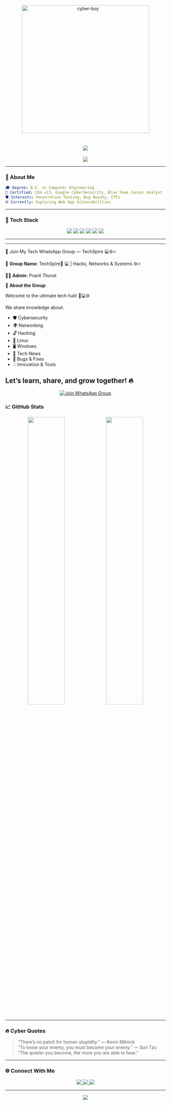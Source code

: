 
<!-- 🔥 Hacker Boy GIF -->
<p align="center">
  <img src="https://media.giphy.com/media/RbDKaczqWovIugyJmW/giphy.gif" width="400" alt="cyber-boy" />
</p>

<!-- 🧠 Typing Text Banner -->
<h1 align="center">
  <img src="https://readme-typing-svg.demolab.com?font=Fira+Code&size=26&duration=3000&pause=1200&color=00FFFF&center=true&vCenter=true&width=700&lines=Hey+there+%F0%9F%91%8B+I'm+Pranit+Thorat;Cybersecurity+Explorer+%F0%9F%94%95;Bug+Bounty+Hunter+%F0%9F%94%A5;Hacking+Legally+%F0%9F%A7%91%E2%80%8D%F0%9F%94%A8;Always+Learning+%F0%9F%93%9A" />
</h1>

<!-- ⚡ Header Banner -->
<p align="center">
  <img src="https://capsule-render.vercel.app/api?type=waving&color=00f0ff&height=120&section=header&text=Welcome%20to%20My%20Cyber%20World&fontAlign=50&fontAlignY=40&fontSize=30&fontColor=ffffff" />
</p>

---

### 🧠 About Me

```yaml
🎓 Degree: B.E. in Computer Engineering
📜 Certified: CEH v13, Google CyberSecuirity, Blue Team Junior Analyst
🛡️ Interests: Penetration Testing, Bug Bounty, CTFs
🌐 Currently: Exploring Web App Vulnerabilities
```

---

### 🧰 Tech Stack

<p align="center">
  <img src="https://img.shields.io/badge/Python-3776AB?style=for-the-badge&logo=python&logoColor=white" />
  <img src="https://img.shields.io/badge/Linux-FCC624?style=for-the-badge&logo=linux&logoColor=black" />
  <img src="https://img.shields.io/badge/Burp%20Suite-FF6600?style=for-the-badge&logo=burpsuite&logoColor=white" />
  <img src="https://img.shields.io/badge/Wireshark-1679A7?style=for-the-badge&logo=wireshark&logoColor=white" />
  <img src="https://img.shields.io/badge/Snort-FF3366?style=for-the-badge&logo=snort&logoColor=white" />
  <img src="https://img.shields.io/badge/Kali%20Linux-557C94?style=for-the-badge&logo=kalilinux&logoColor=white" />
</p>

---

---

🚀 Join My Tech WhatsApp Group — TechSpire 💻⚙️🔥

📌 **Group Name**: TechSpire🚨 💻 | Hacks, Networks & Systems ⚙️🔥

👨‍💻 **Admin**: Pranit Thorat

🧠 **About the Group**:

Welcome to the ultimate tech hub! 🐧💻⚙️

We share knowledge about:
* 🛡️ Cybersecurity
* 🌍 Networking
* 🔓 Hacking
* 🐧 Linux
* 🖥️ Windows
* 🚀 Tech News
* 🐞 Bugs & Fixes
* 💡 Innovation & Tools

Let’s learn, share, and grow together! 🔥
---
<p align="center">
  
</p>
<p align="center">
  <a href="https://chat.whatsapp.com/Kl7WZ0zs6tvCdtb2fzQ3pH">
    <img src="https://img.shields.io/badge/Join%20WhatsApp%20Group-TechSpire-25D366?style=for-the-badge&logo=whatsapp&logoColor=white" alt="Join WhatsApp Group"/>
  </a>
</p>



### 📈 GitHub Stats

<p align="center">
  <img src="https://github-readme-stats.vercel.app/api?username=pranitthorat&show_icons=true&theme=radical&hide_border=true" width="48%" />
  <img src="https://github-readme-streak-stats.herokuapp.com/?user=pranitthorat&theme=radical&hide_border=true" width="48%" />
</p>

---

### 🔥 Cyber Quotes

> “There’s no patch for human stupidity.” — Kevin Mitnick  
> “To know your enemy, you must become your enemy.” — Sun Tzu  
> “The quieter you become, the more you are able to hear.”  

---

### 🌐 Connect With Me

<p align="center">
  <a href="https://linkedin.com/in/pranit-thorat-584a46231">
    <img src="https://img.shields.io/badge/LinkedIn-0A66C2?style=for-the-badge&logo=linkedin&logoColor=white" />
  </a>
  <a href="mailto:pranitthorat2364@gmail.com">
    <img src="https://img.shields.io/badge/Gmail-D14836?style=for-the-badge&logo=gmail&logoColor=white" />
  </a>
  <a href="https://tryhackme.com/p/Mr.Root2364">
    <img src="https://img.shields.io/badge/TryHackMe-2C2C2C?style=for-the-badge&logo=tryhackme&logoColor=red" />
  </a>
</p>



---

<!-- 🚀 Footer with Fancy Glow -->
<p align="center">
  <img src="https://readme-typing-svg.demolab.com?font=Orbitron&size=24&pause=1000&color=00FFEF&center=true&vCenter=true&width=500&lines=Thanks+for+visiting+my+Cyber+World!;Stay+Curious.+Stay+Secure." />
</p>
